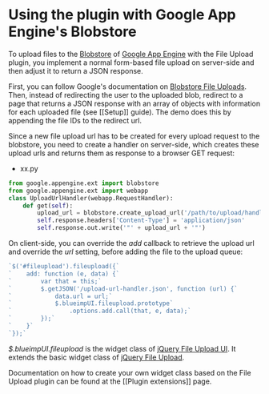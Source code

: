 # Using the plugin with Google App Engine's Blobstore

To upload files to the [Blobstore](http://code.google.com/appengine/docs/python/blobstore/) of [Google App Engine](http://code.google.com/appengine/) with the File Upload plugin, you implement a normal form-based file upload on server-side and then adjust it to return a JSON response.

First, you can follow Google's documentation on [Blobstore File Uploads](http://code.google.com/appengine/docs/python/blobstore/overview.html#Uploading_a_Blob). Then, instead of redirecting the user to the uploaded blob, redirect to a page that returns a JSON response with an array of objects with information for each uploaded file (see [[Setup]] guide). The demo does this by appending the file IDs to the redirect url.

Since a new file upload url has to be created for every upload request to the blobstore, you need to create a handler on server-side, which creates these upload urls and returns them as response to a browser GET request:
* xx.py
```python
from google.appengine.ext import blobstore
from google.appengine.ext import webapp
class UploadUrlHandler(webapp.RequestHandler):
    def get(self):
        upload_url = blobstore.create_upload_url('/path/to/upload/handler')
        self.response.headers['Content-Type'] = 'application/json'
        self.response.out.write('"' + upload_url + '"')
```

On client-side, you can override the *add* callback to retrieve the upload url and override the *url* setting, before adding the file to the upload queue:
```js
`$('#fileupload').fileupload({`
`    add: function (e, data) {`
`        var that = this;`
`        $.getJSON('/upload-url-handler.json', function (url) {`
`            data.url = url;`
`            $.blueimpUI.fileupload.prototype`
`                .options.add.call(that, e, data);`
`        });`
`    }`
`});`
```
*$.blueimpUI.fileupload* is the widget class of [jQuery File Upload UI](https://github.com/blueimp/jQuery-File-Upload/blob/master/jquery.fileupload-ui.js). It extends the basic widget class of [jQuery File Upload](https://github.com/blueimp/jQuery-File-Upload/blob/master/jquery.fileupload.js).

Documentation on how to create your own widget class based on the File Upload plugin can be found at the [[Plugin extensions]] page.